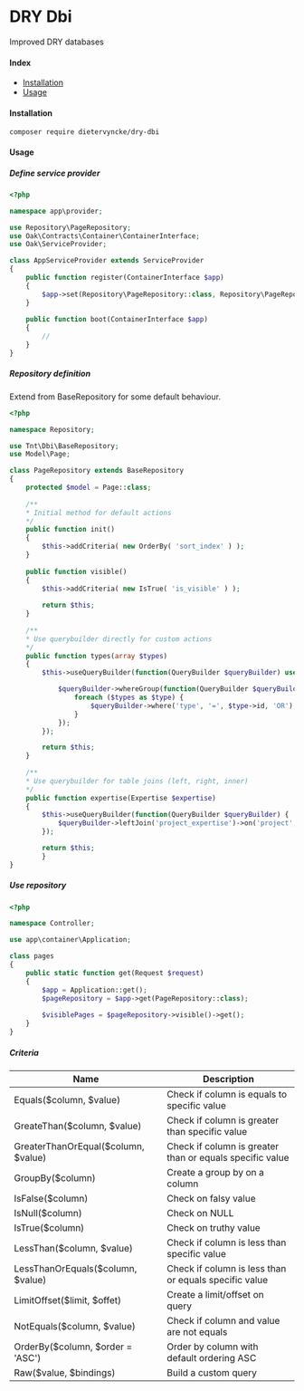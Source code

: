 # DRY Dbi
Improved DRY databases

#### Index

* [Installation](#installation)
* [Usage](#usage)

#### Installation
```ssh
composer require dietervyncke/dry-dbi
```

#### Usage

##### Define service provider
```php
<?php

namespace app\provider;

use Repository\PageRepository;
use Oak\Contracts\Container\ContainerInterface;
use Oak\ServiceProvider;

class AppServiceProvider extends ServiceProvider
{
	public function register(ContainerInterface $app)
	{
		$app->set(Repository\PageRepository::class, Repository\PageRepository::class);
	}
	
	public function boot(ContainerInterface $app)
	{
	    //
	}
}

```

##### Repository definition
Extend from BaseRepository for some default behaviour.
```php
<?php

namespace Repository;

use Tnt\Dbi\BaseRepository;
use Model\Page;

class PageRepository extends BaseRepository
{
	protected $model = Page::class;
	
	/**
	* Initial method for default actions
	*/
	public function init()
	{
		$this->addCriteria( new OrderBy( 'sort_index' ) );
	}
	
	public function visible()
	{
		$this->addCriteria( new IsTrue( 'is_visible' ) );
		
		return $this;
	}
	
	/**
	* Use querybuilder directly for custom actions
	*/
	public function types(array $types)
	{
		$this->useQueryBuilder(function(QueryBuilder $queryBuilder) use ($types) {

			$queryBuilder->whereGroup(function(QueryBuilder $queryBuilder) use ($types) {
				foreach ($types as $type) {
					$queryBuilder->where('type', '=', $type->id, 'OR');
				}
			});
		});

		return $this;
	}
	
	/**
	* Use querybuilder for table joins (left, right, inner)
	*/
	public function expertise(Expertise $expertise)
   	{
		$this->useQueryBuilder(function(QueryBuilder $queryBuilder) {
		    $queryBuilder->leftJoin('project_expertise')->on('project', '=', 'project.id');
		});

		return $this;
	    }
}
```

##### Use repository
```php
<?php

namespace Controller;

use app\container\Application;

class pages
{
    public static function get(Request $request)
    {
        $app = Application::get();
        $pageRepository = $app->get(PageRepository::class);
        
        $visiblePages = $pageRepository->visible()->get();
    }
}

```

##### Criteria
Name					| Description
--------------------------------------- | ---------------------------------------------------------
Equals($column, $value)			| Check if column is equals to specific value
GreateThan($column, $value)		| Check if column is greater than specific value
GreaterThanOrEqual($column, $value)	| Check if column is greater than or equals specific value
GroupBy($column)			| Create a group by on a column
IsFalse($column)			| Check on falsy value
IsNull($column)				| Check on NULL
IsTrue($column)				| Check on truthy value
LessThan($column, $value)		| Check if column is less than specific value
LessThanOrEquals($column, $value)	| Check if column is less than or equals specific value
LimitOffset($limit, $offet)		| Create a limit/offset on query
NotEquals($column, $value)		| Check if column and value are not equals
OrderBy($column, $order = 'ASC')	| Order by column with default ordering ASC
Raw($value, $bindings)			| Build a custom query
